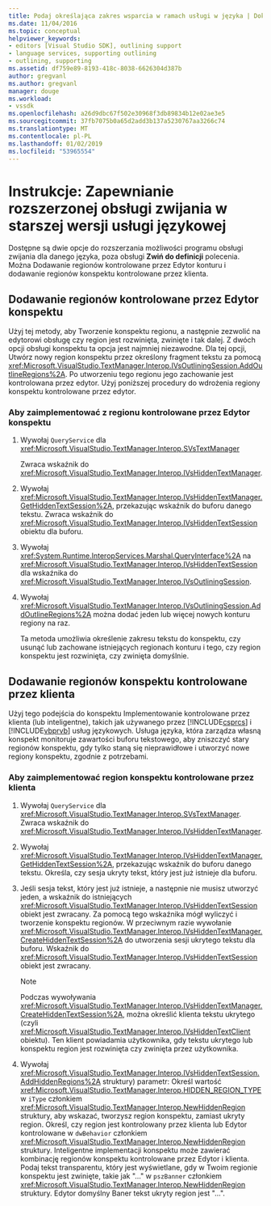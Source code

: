 ```yaml
---
title: Podaj określająca zakres wsparcia w ramach usługi w języka | Dokumentacja firmy Microsoft
ms.date: 11/04/2016
ms.topic: conceptual
helpviewer_keywords:
- editors [Visual Studio SDK], outlining support
- language services, supporting outlining
- outlining, supporting
ms.assetid: df759e89-8193-418c-8038-6626304d387b
author: gregvanl
ms.author: gregvanl
manager: douge
ms.workload:
- vssdk
ms.openlocfilehash: a26d9dbc67f502e30968f3db89834b12e02ae3e5
ms.sourcegitcommit: 37fb7075b0a65d2add3b137a5230767aa3266c74
ms.translationtype: MT
ms.contentlocale: pl-PL
ms.lasthandoff: 01/02/2019
ms.locfileid: "53965554"
---
```

# <a name="how-to-provide-expanded-outlining-support-in-a-legacy-language-service"></a>Instrukcje: Zapewnianie rozszerzonej obsługi zwijania w starszej wersji usługi językowej
Dostępne są dwie opcje do rozszerzania możliwości programu obsługi zwijania dla danego języka, poza obsługi **Zwiń do definicji** polecenia. Można Dodawanie regionów kontrolowane przez Edytor konturu i dodawanie regionów konspektu kontrolowane przez klienta.  
  
## <a name="adding-editor-controlled-outline-regions"></a>Dodawanie regionów kontrolowane przez Edytor konspektu  
 Użyj tej metody, aby Tworzenie konspektu regionu, a następnie zezwolić na edytorowi obsługę czy region jest rozwinięta, zwinięte i tak dalej. Z dwóch opcji obsługi konspektu ta opcja jest najmniej niezawodne. Dla tej opcji, Utwórz nowy region konspektu przez określony fragment tekstu za pomocą <xref:Microsoft.VisualStudio.TextManager.Interop.IVsOutliningSession.AddOutlineRegions%2A>. Po utworzeniu tego regionu jego zachowanie jest kontrolowana przez edytor. Użyj poniższej procedury do wdrożenia regiony konspektu kontrolowane przez edytor.  
  
### <a name="to-implement-an-editor-controlled-outline-region"></a>Aby zaimplementować z regionu kontrolowane przez Edytor konspektu  
  
1.  Wywołaj `QueryService` dla <xref:Microsoft.VisualStudio.TextManager.Interop.SVsTextManager>  
  
     Zwraca wskaźnik do <xref:Microsoft.VisualStudio.TextManager.Interop.IVsHiddenTextManager>.  
  
2.  Wywołaj <xref:Microsoft.VisualStudio.TextManager.Interop.IVsHiddenTextManager.GetHiddenTextSession%2A>, przekazując wskaźnik do buforu danego tekstu. Zwraca wskaźnik do <xref:Microsoft.VisualStudio.TextManager.Interop.IVsHiddenTextSession> obiektu dla buforu.  
  
3.  Wywołaj <xref:System.Runtime.InteropServices.Marshal.QueryInterface%2A> na <xref:Microsoft.VisualStudio.TextManager.Interop.IVsHiddenTextSession> dla wskaźnika do <xref:Microsoft.VisualStudio.TextManager.Interop.IVsOutliningSession>.  
  
4.  Wywołaj <xref:Microsoft.VisualStudio.TextManager.Interop.IVsOutliningSession.AddOutlineRegions%2A> można dodać jeden lub więcej nowych konturu regiony na raz.  
  
     Ta metoda umożliwia określenie zakresu tekstu do konspektu, czy usunąć lub zachowane istniejących regionach konturu i tego, czy region konspektu jest rozwinięta, czy zwinięta domyślnie.  
  
## <a name="add-client-controlled-outline-regions"></a>Dodawanie regionów konspektu kontrolowane przez klienta  
 Użyj tego podejścia do konspektu Implementowanie kontrolowane przez klienta (lub inteligentne), takich jak używanego przez [!INCLUDE[csprcs](../../data-tools/includes/csprcs_md.md)] i [!INCLUDE[vbprvb](../../code-quality/includes/vbprvb_md.md)] usług językowych. Usługa języka, która zarządza własną konspekt monitoruje zawartości buforu tekstowego, aby zniszczyć stary regionów konspektu, gdy tylko staną się nieprawidłowe i utworzyć nowe regiony konspektu, zgodnie z potrzebami.  
  
### <a name="to-implement-a-client-controlled-outline-region"></a>Aby zaimplementować region konspektu kontrolowane przez klienta  
  
1.  Wywołaj `QueryService` dla <xref:Microsoft.VisualStudio.TextManager.Interop.SVsTextManager>. Zwraca wskaźnik do <xref:Microsoft.VisualStudio.TextManager.Interop.IVsHiddenTextManager>.  
  
2.  Wywołaj <xref:Microsoft.VisualStudio.TextManager.Interop.IVsHiddenTextManager.GetHiddenTextSession%2A>, przekazując wskaźnik do buforu danego tekstu. Określa, czy sesja ukryty tekst, który jest już istnieje dla buforu.  
  
3.  Jeśli sesja tekst, który jest już istnieje, a następnie nie musisz utworzyć jeden, a wskaźnik do istniejących <xref:Microsoft.VisualStudio.TextManager.Interop.IVsHiddenTextSession> obiekt jest zwracany. Za pomocą tego wskaźnika mógł wyliczyć i tworzenie konspektu regionów. W przeciwnym razie wywołanie <xref:Microsoft.VisualStudio.TextManager.Interop.IVsHiddenTextManager.CreateHiddenTextSession%2A> do utworzenia sesji ukrytego tekstu dla buforu. Wskaźnik do <xref:Microsoft.VisualStudio.TextManager.Interop.IVsHiddenTextSession> obiekt jest zwracany.  
  
    > [!NOTE]
    >  Podczas wywoływania <xref:Microsoft.VisualStudio.TextManager.Interop.IVsHiddenTextManager.CreateHiddenTextSession%2A>, można określić klienta tekstu ukrytego (czyli <xref:Microsoft.VisualStudio.TextManager.Interop.IVsHiddenTextClient> obiektu). Ten klient powiadamia użytkownika, gdy tekstu ukrytego lub konspektu region jest rozwinięta czy zwinięta przez użytkownika.  
  
4.  Wywołaj <xref:Microsoft.VisualStudio.TextManager.Interop.IVsHiddenTextSession.AddHiddenRegions%2A> struktury) parametr: Określ wartość <xref:Microsoft.VisualStudio.TextManager.Interop.HIDDEN_REGION_TYPE> w `iType` członkiem <xref:Microsoft.VisualStudio.TextManager.Interop.NewHiddenRegion> struktury, aby wskazać, tworzysz region konspektu, zamiast ukryty region. Określ, czy region jest kontrolowany przez klienta lub Edytor kontrolowane w `dwBehavior` członkiem <xref:Microsoft.VisualStudio.TextManager.Interop.NewHiddenRegion> struktury. Inteligentne implementacji konspektu może zawierać kombinację regionów konspektu kontrolowane przez Edytor i klienta. Podaj tekst transparentu, który jest wyświetlane, gdy w Twoim regionie konspektu jest zwinięte, takie jak "..." w `pszBanner` członkiem <xref:Microsoft.VisualStudio.TextManager.Interop.NewHiddenRegion> struktury. Edytor domyślny Baner tekst ukryty region jest "...".